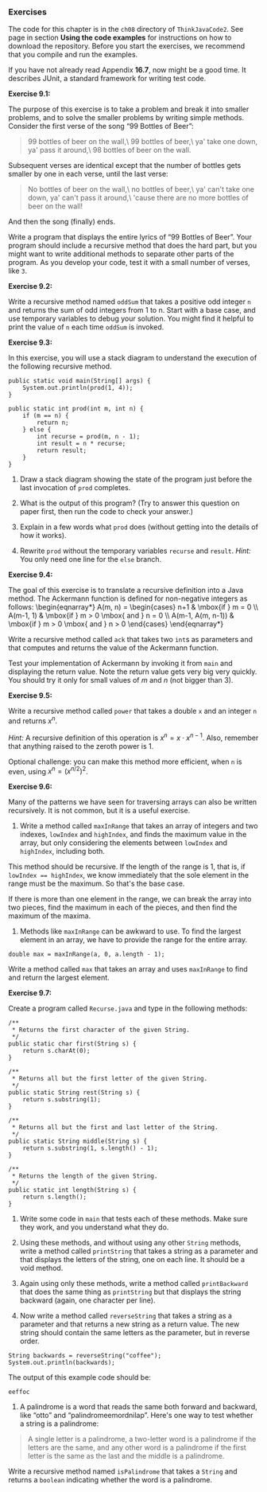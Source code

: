 ###  Exercises


The code for this chapter is in the `ch08` directory of `ThinkJavaCode2`.
See page in section **Using the code examples** for instructions on how to download the repository.
Before you start the exercises, we recommend that you compile and run the examples.

If you have not already read Appendix **16.7**, now might be a good time.
It describes JUnit, a standard framework for writing test code.


**Exercise 9.1:**

The purpose of this exercise is to take a problem and break it into smaller problems, and to solve the smaller problems by writing simple methods.
Consider the first verse of the song “99 Bottles of Beer”:



> 99 bottles of beer on the wall,\\
> 99 bottles of beer,\\
> ya' take one down, ya' pass it around,\\
> 98 bottles of beer on the wall.


Subsequent verses are identical except that the number of bottles gets smaller by one in each verse, until the last verse:



> No bottles of beer on the wall,\\
> no bottles of beer,\\
> ya' can't take one down, ya' can't pass it around,\\
> 'cause there are no more bottles of beer on the wall!


And then the song (finally) ends.

Write a program that displays the entire lyrics of “99 Bottles of Beer”.
Your program should include a recursive method that does the hard part, but you might want to write additional methods to separate other parts of the program.
As you develop your code, test it with a small number of verses, like `3`.




**Exercise 9.2:**

Write a recursive method named `oddSum` that takes a positive odd integer `n` and returns the sum of odd integers from 1 to n.
Start with a base case, and use temporary variables to debug your solution.
You might find it helpful to print the value of `n` each time `oddSum` is invoked.




**Exercise 9.3:**

In this exercise, you will use a stack diagram to understand the execution of the following recursive method.

```code
public static void main(String[] args) {
    System.out.println(prod(1, 4));
}

public static int prod(int m, int n) {
    if (m == n) {
        return n;
    } else {
        int recurse = prod(m, n - 1);
        int result = n * recurse;
        return result;
    }
}
```



1.  Draw a stack diagram showing the state of the program just before the last invocation of `prod` completes.

1.  What is the output of this program?
(Try to answer this question on paper first, then run the code to check your answer.)

1.  Explain in a few words what `prod` does (without getting into the details of how it works).

1.  Rewrite `prod` without the temporary variables `recurse` and `result`.
*Hint:* You only need one line for the `else` branch.





**Exercise 9.4:**

The goal of this exercise is to translate a recursive definition into a Java method.
The Ackermann function is defined for non-negative integers as follows:
\begin{eqnarray*}
A(m, n) = \begin{cases}
              n+1 & \mbox{if } m = 0 \\\\
        A(m-1, 1) & \mbox{if } m > 0 \mbox{ and } n = 0 \\\\
A(m-1, A(m, n-1)) & \mbox{if } m > 0 \mbox{ and } n > 0
\end{cases}
\end{eqnarray*}

Write a recursive method called `ack` that takes two `int`s as parameters and that computes and returns the value of the Ackermann function.

Test your implementation of Ackermann by invoking it from `main` and displaying the return value.
Note the return value gets very big very quickly.
You should try it only for small values of $m$ and $n$ (not bigger than 3).




**Exercise 9.5:**

Write a recursive method called `power` that takes a double `x` and an integer `n` and returns $x^n$.

*Hint:* A recursive definition of this operation is $x^n = x \cdot x^{n-1}$.
Also, remember that anything raised to the zeroth power is 1.

Optional challenge: you can make this method more efficient, when `n` is even, using $x^n = \left( x^{n/2} \right)^2$.




**Exercise 9.6:**

Many of the patterns we have seen for traversing arrays can also be written recursively.
It is not common, but it is a useful exercise.



1.  Write a method called `maxInRange` that takes an array of integers and two indexes, `lowIndex` and `highIndex`, and finds the maximum value in the array, but only considering the elements between `lowIndex` and `highIndex`, including both.

This method should be recursive.
If the length of the range is 1, that is, if `lowIndex == highIndex`, we know immediately that the sole element in the range must be the maximum.
So that's the base case.

If there is more than one element in the range, we can break the array into two pieces, find the maximum in each of the pieces, and then find the maximum of the maxima.

1.  Methods like `maxInRange` can be awkward to use.
To find the largest element in an array, we have to provide the range for the entire array.

```code
double max = maxInRange(a, 0, a.length - 1);
```

Write a method called `max` that takes an array and uses `maxInRange` to find and return the largest element.





**Exercise 9.7:**

Create a program called `Recurse.java` and type in the following methods:

```code
/**
 * Returns the first character of the given String.
 */
public static char first(String s) {
    return s.charAt(0);
}
```

```code
/**
 * Returns all but the first letter of the given String.
 */
public static String rest(String s) {
    return s.substring(1);
}
```

```code
/**
 * Returns all but the first and last letter of the String.
 */
public static String middle(String s) {
    return s.substring(1, s.length() - 1);
}
```

```code
/**
 * Returns the length of the given String.
 */
public static int length(String s) {
    return s.length();
}
```



1.  Write some code in `main` that tests each of these methods.
Make sure they work, and you understand what they do.

1.  Using these methods, and without using any other `String` methods, write a method called `printString` that takes a string as a parameter and that displays the letters of the string, one on each line.
It should be a void method.

1.  Again using only these methods, write a method called `printBackward` that does the same thing as `printString` but that displays the string backward (again, one character per line).

1.  Now write a method called `reverseString` that takes a string as a parameter and that returns a new string as a return value.
The new string should contain the same letters as the parameter, but in reverse order.

```code
String backwards = reverseString("coffee");
System.out.println(backwards);
```

The output of this example code should be:

```code
eeffoc
```


1.  A palindrome is a word that reads the same both forward and backward, like “otto” and “palindromeemordnilap”.
Here's one way to test whether a string is a palindrome:



> A single letter is a palindrome, a two-letter word is a palindrome if the letters are the same, and any other word is a palindrome if the first letter is the same as the last and the middle is a palindrome.


Write a recursive method named `isPalindrome` that takes a `String` and returns a `boolean` indicating whether the word is a palindrome.